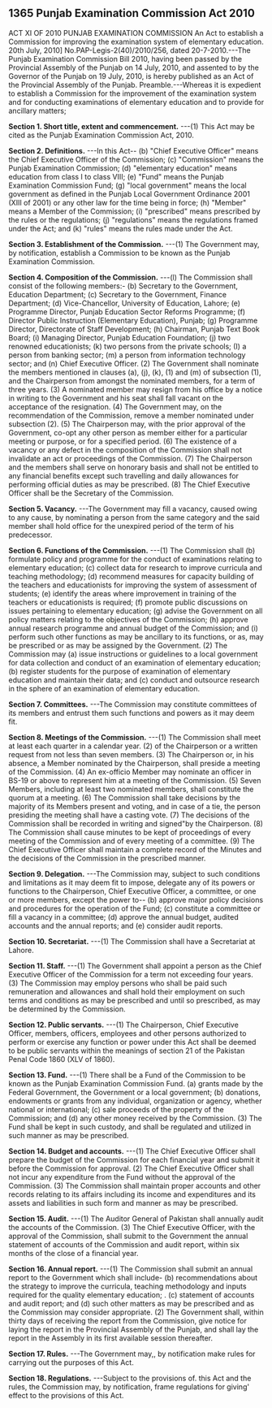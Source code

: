 ## 1365 Punjab Examination Commission Act 2010
 
ACT XI OF 2010
PUNJAB EXAMINATION COMMISSION
An Act to establish a Commission for improving the examination system of elementary education.
20th July, 2010]
No.PAP-Legis-2(40)/2010/256, dated 20-7-2010.---The Punjab Examination Commission Bill 2010, having been passed by the Provincial Assembly of the Punjab on 14 July, 2010, and assented to by the Governor of the Punjab on 19 July, 2010, is hereby published as an Act of the Provincial Assembly of the Punjab.
Preamble.---Whereas it is expedient to establish a Commission for the improvement of the examination system and for conducting examinations of elementary education and to provide for ancillary matters;


**Section 1. Short title, extent and commencement.**
---(1) This Act may be cited as the Punjab Examination Commission Act, 2010.

 

**Section 2. Definitions.**
---In this Act--
   (b) "Chief Executive Officer" means the Chief Executive Officer of the Commission;
   (c) "Commission" means the Punjab Examination Commission;
   (d) "elementary education" means education from class I to class VIII;
   (e) "Fund" means the Punjab Examination Commission Fund;
   (g) "local government" means the local government as defined in the Punjab Local Government Ordinance 2001 (XIII of 2001) or any other law for the time being in force;
   (h) "Member" means a Member of the Commission;
   (i) "prescribed" means prescribed by the rules or the regulations;
   (j) "regulations" means the regulations framed under the Act; and
   (k) "rules" means the rules made under the Act.

 

**Section 3. Establishment of the Commission.**
---(1) The Government may, by notification, establish a Commission to be known as the Punjab Examination Commission.

 

**Section 4. Composition of the Commission.**
---(l) The Commission shall consist of the following members:-
   (b) Secretary to the Government, Education Department;
   (c) Secretary to the Government, Finance Department;
   (d) Vice-Chancellor, University of Education, Lahore;
   (e) Programme Director, Punjab Education Sector Reforms Programme;
   (f) Director Public Instruction (Elementary Education), Punjab;
   (g) Programme Director, Directorate of Staff Development;
   (h) Chairman, Punjab Text Book Board;
   (i) Managing Director, Punjab Education Foundation;
   (j) two renowned educationists;
   (k) two persons from the private schools;
   (I) a person from banking sector;
   (m) a person from information technology sector; and
   (n) Chief Executive Officer.
   (2) The Government shall nominate the members mentioned in clauses (a), (j), (k), (1) and (m) of subsection (1), and the Chairperson from amongst the nominated members, for a term of three years.
   (3) A nominated member may resign from his office by a notice in writing to the Government and his seat shall fall vacant on the acceptance of the resignation.
   (4) The Government may, on the recommendation of the Commission, remove a member nominated under subsection (2).
   (5) The Chairperson may, with the prior approval of the Government, co-opt any other person as member either for a particular meeting or purpose, or for a specified period.
   (6) The existence of a vacancy or any defect in the composition of the Commission shall not invalidate an act or proceedings of the Commission.
   (7) The Chairperson and the members shall serve on honorary basis and shall not be entitled to any financial benefits except such travelling and daily allowances for performing official duties as may be prescribed.
   (8) The Chief Executive Officer shall be the Secretary of the Commission.

 

**Section 5. Vacancy.**
---The Government may fill a vacancy, caused owing to any cause, by nominating a person from the same category and the said member shall hold office for the unexpired period of the term of his predecessor.

 

**Section 6. Functions of the Commission.**
---(1) The Commission shall
   (b) formulate policy and programme for the conduct of examinations relating to elementary education;
   (c) collect data for research to improve curricula and teaching methodology;
   (d) recommend measures for capacity building of the teachers and educationists for improving the system of assessment of students;
   (e) identify the areas where improvement in training of the teachers or educationists is required;
   (f) promote public discussions on issues pertaining to elementary education;
   (g) advise the Government on all policy matters relating to the objectives of the Commission;
   (h) approve annual research programme and annual budget of the Commission; and
   (i) perform such other functions as may be ancillary to its functions, or as, may be prescribed or as may be assigned by the Government.
   (2) The Commission may
   (a) issue instructions or guidelines to a local government for data collection and conduct of an examination of elementary education;
   (b) register students for the purpose of examination of elementary education and maintain their data; and
   (c) conduct and outsource research in the sphere of an examination of elementary education.

 

**Section 7. Committees.**
---The Commission may constitute committees of its members and entrust them such functions and powers as it may deem fit.

 

**Section 8. Meetings of the Commission.**
---(1) The Commission shall meet at least each quarter in a calendar year.
   (2) of the Chairperson or a written request from not less than seven members.
   (3) The Chairperson or, in his absence, a Member nominated by the Chairperson, shall preside a meeting of the Commission.
   (4) An ex-officio Member may nominate an officer in BS-19 or above to represent him at a meeting of the Commission.
   (5) Seven Members, including at least two nominated members, shall constitute the quorum at a meeting.
   (6) The Commission shall take decisions by the majority of its Members present and voting, and in case of a tie, the person presiding the meeting shall have a casting vote.
   (7) The decisions of the Commission shall be recorded in writing and signed"by the Chairperson.
   (8) The Commission shall cause minutes to be kept of proceedings of every meeting of the Commission and of every meeting of a committee.
   (9) The Chief Executive Officer shall maintain a complete record of the Minutes and the decisions of the Commission in the prescribed manner.

 

**Section 9. Delegation.**
---The Commission may, subject to such conditions and limitations as it may deem fit to impose, delegate any of its powers or functions to the Chairperson, Chief Executive Officer, a committee, or one or more members, except the power to--
   (b) approve major policy decisions and procedures for the operation of the Fund;
   (c) constitute a committee or fill a vacancy in a committee;
   (d) approve the annual budget, audited accounts and the annual reports; and
   (e) consider audit reports.

 

**Section 10. Secretariat.**
---(1) The Commission shall have a Secretariat at Lahore.

 

**Section 11. Staff.**
---(1) The Government shall appoint a person as the Chief Executive Officer of the Commission for a term not exceeding four years.
    (3) The Commission may employ persons who shall be paid such remuneration and allowances and shall hold their employment on such terms and conditions as may be prescribed and until so prescribed, as may be determined by the Commission.

 

**Section 12. Public servants.**
---(1) The Chairperson, Chief Executive Officer, members, officers, employees and other persons authorized to perform or exercise any function or power under this Act shall be deemed to be public servants within the meanings of section 21 of the Pakistan Penal Code 1860 (XLV of 1860).

 

**Section 13. Fund.**
---(1) There shall be a Fund of the Commission to be known as the Punjab Examination Commission Fund.
    (a) grants made by the Federal Government, the Government or a local government;
    (b) donations, endowments or grants from any individual, organization or agency, whether national or international;
    (c) sale proceeds of the property of the Commission; and
    (d) any other money received by the Commission.
    (3) The Fund shall be kept in such custody, and shall be regulated and utilized in such manner as may be prescribed.

 

**Section 14. Budget and accounts.**
---(1) The Chief Executive Officer shall prepare the budget of the Commission for each financial year and submit it before the Commission for approval.
    (2) The Chief Executive Officer shall not incur any expenditure from the Fund without the approval of the Commission.
    (3) The Commission shall maintain proper accounts and other records relating to its affairs including its income and expenditures and its assets and liabilities in such form and manner as may be prescribed.

 

**Section 15. Audit.**
---(1) The Auditor General of Pakistan shall annually audit the accounts of the Commission.
    (3) The Chief Executive Officer, with the approval of the Commission, shall submit to the Government the annual statement of accounts of the Commission and audit report, within six months of the close of a financial year.

 

**Section 16. Annual report.**
---(1) The Commission shall submit an annual report to the Government which shall include-
    (b) recommendations about the strategy to improve the curricula, teaching methodology and inputs required for the quality elementary education; .
    (c) statement of accounts and audit report; and
    (d) such other matters as may be prescribed and as the Commission may consider appropriate.
    (2) The Government shall, within thirty days of receiving the report from the Commission, give notice for laying the report in the Provincial Assembly of the Punjab, and shall lay the report in the Assembly in its first available session thereafter.

 

**Section 17. Rules.**
---The Government may,, by notification make rules for carrying out the purposes of this Act.

 

**Section 18. Regulations.**
---Subject to the provisions of. this Act and the rules, the Commission may, by notification, frame regulations for giving' effect to the provisions of this Act.

